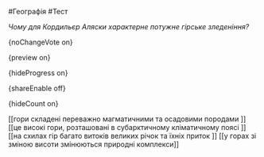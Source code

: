 #Географія #Тест

*Чому для Кордильєр Аляски характерне потужне гірське зледеніння?*

{noChangeVote on}

{preview on}

{hideProgress on}

{shareEnable off}

{hideCount on}

[[гори складені переважно магматичними та осадовими породами ]]
[[це високі гори, розташовані в субарктичному кліматичному поясі ]]
[[на схилах гір багато витоків великих річок та їхніх приток ]]
[[у горах зі зміною висоти змінюються природні комплекси]]
